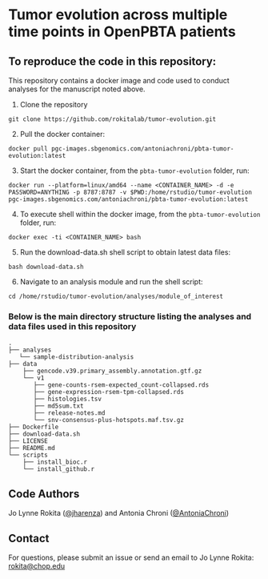 # Tumor evolution across multiple time points in OpenPBTA patients


## To reproduce the code in this repository:
This repository contains a docker image and code used to conduct analyses for the manuscript noted above.

1. Clone the repository
```
git clone https://github.com/rokitalab/tumor-evolution.git
```

2. Pull the docker container:
```
docker pull pgc-images.sbgenomics.com/antoniachroni/pbta-tumor-evolution:latest
```

3. Start the docker container, from the `pbta-tumor-evolution` folder, run:
```
docker run --platform=linux/amd64 --name <CONTAINER_NAME> -d -e PASSWORD=ANYTHING -p 8787:8787 -v $PWD:/home/rstudio/tumor-evolution pgc-images.sbgenomics.com/antoniachroni/pbta-tumor-evolution:latest
```

4. To execute shell within the docker image, from the `pbta-tumor-evolution` folder, run:
```
docker exec -ti <CONTAINER_NAME> bash
```


5. Run the download-data.sh shell script to obtain latest data files:
```
bash download-data.sh
```


6. Navigate to an analysis module and run the shell script:
```
cd /home/rstudio/tumor-evolution/analyses/module_of_interest
```

### Below is the main directory structure listing the analyses and data files used in this repository

```
.
├── analyses
   └── sample-distribution-analysis
├── data
    ├── gencode.v39.primary_assembly.annotation.gtf.gz
    └── v1
       ├── gene-counts-rsem-expected_count-collapsed.rds
       ├── gene-expression-rsem-tpm-collapsed.rds
       ├── histologies.tsv
       ├── md5sum.txt
       ├── release-notes.md
       └── snv-consensus-plus-hotspots.maf.tsv.gz
├── Dockerfile
├── download-data.sh
├── LICENSE
├── README.md
└── scripts
    ├── install_bioc.r
    └── install_github.r
```


## Code Authors

Jo Lynne Rokita ([@jharenza](https://github.com/jharenza)) and Antonia Chroni ([@AntoniaChroni](https://github.com/AntoniaChroni))

## Contact

For questions, please submit an issue or send an email to Jo Lynne Rokita: rokita@chop.edu
